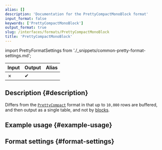 ```yaml
---
alias: []
description: 'Documentation for the PrettyCompactMonoBlock format'
input_format: false
keywords: ['PrettyCompactMonoBlock']
output_format: true
slug: /interfaces/formats/PrettyCompactMonoBlock
title: 'PrettyCompactMonoBlock'
---
```


import PrettyFormatSettings from './_snippets/common-pretty-format-settings.md';

| Input | Output  | Alias |
|-------|---------|-------|
| ✗     | ✔       |       |

## Description {#description}

Differs from the [`PrettyCompact`](./PrettyCompact.md) format in that up to `10,000` rows are buffered,
and then output as a single table, and not by [blocks](/development/architecture#block).

## Example usage {#example-usage}

## Format settings {#format-settings}

<PrettyFormatSettings/>
